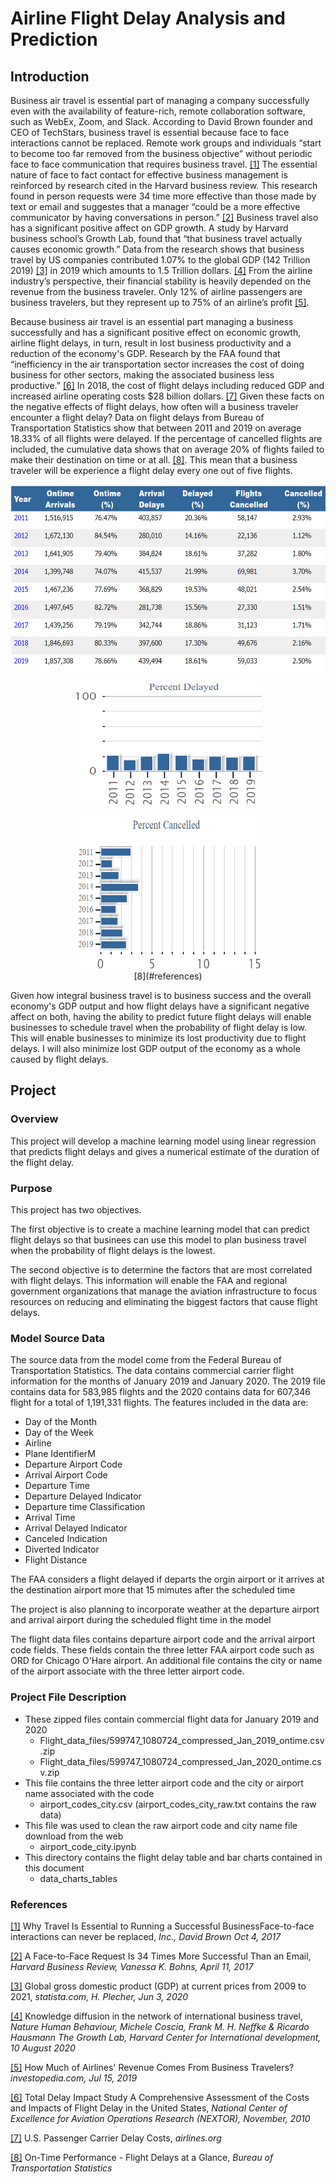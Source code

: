 # Airline Flight Delay Analysis and Prediction

## Introduction

Business air travel is essential part of managing a company successfully even with the availability of feature-rich, remote collaboration software, such as WebEx, Zoom, and Slack. According to David Brown founder and CEO of  TechStars, business travel is essential because face to face interactions cannot be replaced. Remote work groups and individuals “start to become too far removed from the business objective” without periodic face to face communication that requires business travel. [[1]](#references) The essential nature of face to fact contact for effective business management is reinforced by research cited in the Harvard business review. This research found in person requests were 34 time more effective than those made by text or email and suggestes that a manager “could be a more effective communicator by having conversations in person.” [[2]](#references) Business travel also has a significant positive affect on GDP growth. A study by Harvard business school’s Growth Lab, found that “that business travel actually causes economic growth.” Data from the research shows that business travel by US companies contributed 1.07% to the global GDP (142 Trillion 2019) [[3]](#references) in 2019 which amounts to 1.5 Trillion dollars. [[4]](#references) From the airline industry’s perspective, their financial stability is heavily depended on the revenue from the business traveler. Only 12% of airline passengers are business travelers, but they represent up to 75% of an airline’s profit [[5]](#references).


Because business air travel is an essential part managing a business successfully and has a significant positive effect on economic growth, airline flight delays, in turn, result in lost business productivity and a reduction of the economy's GDP. Research by the FAA found that “inefficiency in the air transportation sector increases the cost of doing business for other sectors, making the associated business less productive.” [[6]](#references) In 2018, the cost of flight delays including reduced GDP and increased airline operating costs $28 billion dollars. [[7]](#references) Given these facts on the negative effects of flight delays, how often will a business traveler encounter a flight delay? Data on flight delays from Bureau of Transportation Statistics show that between 2011 and 2019 on average 18.33% of all flights were delayed. If the percentage of cancelled flights are included, the cumulative data shows that on average 20% of flights failed to make their destination on time or at all. [[8]](#references). This mean that a business traveler will be experience a flight delay every one out of five flights.


<p align="center">
  <img align="center" src="https://github.com/Duegan24/Final_Project/blob/deans_branch/data_charts_tables/flight_delayed_canceled_table.png" title="Flight Delay Canceled Data Table" alt="Flight Delay Canceled Data Table" height="300" width="600">
</p>

<p align="center">
  <img align="center" src="https://github.com/Duegan24/Final_Project/blob/deans_branch/data_charts_tables/flight_delay_percent_plot.png" title="Flight Delay Bar Chart" alt="Flight Delay Bar Chart" height="200" width="300">
</p>

<p align="center">
  <img align="center" src="https://github.com/Duegan24/Final_Project/blob/deans_branch/data_charts_tables/flight_canceled_percent_plot.png" title="Flight Cenceled Bar Chart" alt="Flight Canceled Bar Chart" height="250" width="300">
  <br/>
  [8](#references)
</p>

Given how integral business travel is to business success and the overall economy's GDP output and how flight delays have a significant negative affect on both, having the ability to predict future flight delays will enable businesses to schedule travel when the probability of flight delay is low. This will enable businesses to minimize its lost productivity due to flight delays. I will also minimize lost GDP output of the economy as a whole caused by flight delays.

## Project 

### Overview

This project will develop a machine learning model using linear regression that predicts flight delays and gives a numerical estimate of the duration of the flight delay. 

### Purpose

This project has two objectives. 

The first objective is to create a machine learning model that can predict flight delays so that businees can use this model to plan business travel when the probability of flight delays is the lowest. 

The second objective is to determine the factors that are most correlated with flight delays. This information will enable the FAA and regional government organizations that manage the aviation infrastructure to focus resources on reducing and eliminating the biggest factors that cause flight delays. 

### Model Source Data

The source data from the model come from the Federal Bureau of Transportation Statistics. The data contains commercial carrier flight information for the months of January 2019 and January 2020. The 2019 file contains data for 583,985 flights and the 2020 contains data for 607,346 flight for a total of 1,191,331 flights. The features included in the data are:

* Day of the Month
* Day of the Week
* Airline
* Plane IdentifierM
* Departure Airport Code
* Arrival Airport Code
* Departure Time
* Departure Delayed Indicator
* Departure time Classification
* Arrival Time
* Arrival Delayed Indicator
* Canceled Indication
* Diverted Indicator 
* Flight Distance

The FAA considers a flight delayed if departs the orgin airport or it arrives at the destination airport more that 15 mimutes after the scheduled time

The project is also planning to incorporate weather at the departure airport and arrival airport during the scheduled flight time in the model

The flight data files contains departure airport code and the arrival airport code fields. These fields contain the three letter FAA airport code such as ORD for Chicago O'Hare airport. An additional file contains the city or name of the airport associate with the three letter airport code. 

### Project File Description

* These zipped files contain commercial flight data for January 2019 and 2020
  * Flight_data_files/599747_1080724_compressed_Jan_2019_ontime.csv.zip
  * Flight_data_files/599747_1080724_compressed_Jan_2020_ontime.csv.zip
* This file contains the three letter airport code and the city or airport name associated with the code
  * airport_codes_city.csv (airport_codes_city_raw.txt contains the raw data)
* This file was used to clean the raw airport code and city name file download from the web
  * airport_code_city.ipynb
* This directory contains the flight delay table and bar charts contained in this document
  * data_charts_tables

### References

[[1]](https://www.inc.com/david-brown/why-travel-is-essential-to-running-a-successful-business.html) Why Travel Is Essential to Running a Successful BusinessFace-to-face interactions can never be replaced, *Inc., David Brown Oct 4, 2017*


[[2]](https://hbr.org/2017/04/a-face-to-face-request-is-34-times-more-successful-than-an-email) A Face-to-Face Request Is 34 Times More Successful Than an Email, *Harvard Business Review, Vanessa K. Bohns, April 11, 2017*


[[3]](https://www.statista.com/statistics/268750/global-gross-domestic-product-gdp/) Global gross domestic product (GDP) at current prices from 2009 to 2021, *statista.com, H. Plecher, Jun 3, 2020*


[[4]](https://www.nature.com/articles/s41562-020-0922-x) Knowledge diffusion in the network of international business travel, *Nature Human Behaviour, Michele Coscia, Frank M. H. Neffke & Ricardo Hausmann The Growth Lab, Harvard Center for International development, 10 August 2020*


[[5]](https://www.investopedia.com/ask/answers/041315/how-much-revenue-airline-industry-comes-business-travelers-compared-leisure-travelers.asp) How Much of Airlines' Revenue Comes From Business Travelers? *investopedia.com, Jul 15, 2019*

 
[[6]](https://cpb-us-e1.wpmucdn.com/blog.umd.edu/dist/9/604/files/2019/09/TDI_Report_Final_11_03_10.pdf) Total Delay Impact Study A Comprehensive Assessment of the Costs and Impacts of Flight Delay in the United States, *National Center of Excellence for Aviation Operations Research (NEXTOR), November, 2010*


[[7]](https://www.airlines.org/dataset/per-minute-cost-of-delays-to-u-s-airlines/#) U.S. Passenger Carrier Delay Costs, *airlines.org*


[[8]](https://www.transtats.bts.gov/HomeDrillChart.asp) On-Time Performance - Flight Delays at a Glance, *Bureau of Transportation Statistics*
